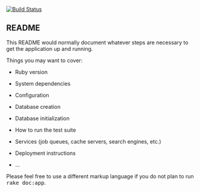 [![Build Status](https://semaphoreci.com/api/v1/projects/663958e6-629d-4141-afb8-0f3bc2a7b0ba/519686/badge.svg)](https://semaphoreci.com/vdaubry/twitwin-2)      

README
------

This README would normally document whatever steps are necessary to get the
application up and running.

Things you may want to cover:

* Ruby version

* System dependencies

* Configuration

* Database creation

* Database initialization

* How to run the test suite

* Services (job queues, cache servers, search engines, etc.)

* Deployment instructions

* ...


Please feel free to use a different markup language if you do not plan to run
<tt>rake doc:app</tt>.
